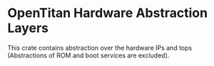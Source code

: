 # OpenTitan Hardware Abstraction Layers

This crate contains abstraction over the hardware IPs and tops (Abstractions of ROM and boot services are excluded).

